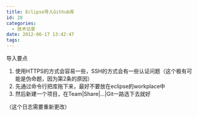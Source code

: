 ```yaml
---
title: Eclipse导入Github库
id: 28
categories:
  - 技术记录
date: 2012-06-17 13:42:47
tags:
---
```


导入要点

1.  使用HTTPS的方式会容易一些，SSH的方式会有一些认证问题（这个极有可能是伪命题，因为第2条的原因）
2.  先通过命令行把库拖下来，最好不要放在eclipse的workplace中
3.  然后新建一个项目，在Team|Share|...|Git一路选下去就好

（这个日志需要重新更改）
